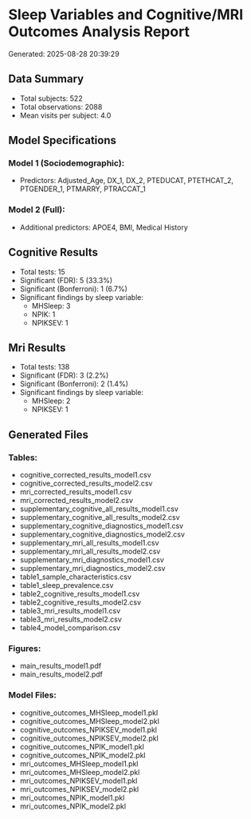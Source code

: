 # Sleep Variables and Cognitive/MRI Outcomes Analysis Report
Generated: 2025-08-28 20:39:29

## Data Summary
- Total subjects: 522
- Total observations: 2088
- Mean visits per subject: 4.0

## Model Specifications
### Model 1 (Sociodemographic):
- Predictors: Adjusted_Age, DX_1, DX_2, PTEDUCAT, PTETHCAT_2, PTGENDER_1, PTMARRY, PTRACCAT_1
### Model 2 (Full):
- Additional predictors: APOE4, BMI, Medical History

## Cognitive Results
- Total tests: 15
- Significant (FDR): 5 (33.3%)
- Significant (Bonferroni): 1 (6.7%)
- Significant findings by sleep variable:
  - MHSleep: 3
  - NPIK: 1
  - NPIKSEV: 1

## Mri Results
- Total tests: 138
- Significant (FDR): 3 (2.2%)
- Significant (Bonferroni): 2 (1.4%)
- Significant findings by sleep variable:
  - MHSleep: 2
  - NPIKSEV: 1

## Generated Files
### Tables:
- cognitive_corrected_results_model1.csv
- cognitive_corrected_results_model2.csv
- mri_corrected_results_model1.csv
- mri_corrected_results_model2.csv
- supplementary_cognitive_all_results_model1.csv
- supplementary_cognitive_all_results_model2.csv
- supplementary_cognitive_diagnostics_model1.csv
- supplementary_cognitive_diagnostics_model2.csv
- supplementary_mri_all_results_model1.csv
- supplementary_mri_all_results_model2.csv
- supplementary_mri_diagnostics_model1.csv
- supplementary_mri_diagnostics_model2.csv
- table1_sample_characteristics.csv
- table1_sleep_prevalence.csv
- table2_cognitive_results_model1.csv
- table2_cognitive_results_model2.csv
- table3_mri_results_model1.csv
- table3_mri_results_model2.csv
- table4_model_comparison.csv
### Figures:
- main_results_model1.pdf
- main_results_model2.pdf
### Model Files:
- cognitive_outcomes_MHSleep_model1.pkl
- cognitive_outcomes_MHSleep_model2.pkl
- cognitive_outcomes_NPIKSEV_model1.pkl
- cognitive_outcomes_NPIKSEV_model2.pkl
- cognitive_outcomes_NPIK_model1.pkl
- cognitive_outcomes_NPIK_model2.pkl
- mri_outcomes_MHSleep_model1.pkl
- mri_outcomes_MHSleep_model2.pkl
- mri_outcomes_NPIKSEV_model1.pkl
- mri_outcomes_NPIKSEV_model2.pkl
- mri_outcomes_NPIK_model1.pkl
- mri_outcomes_NPIK_model2.pkl